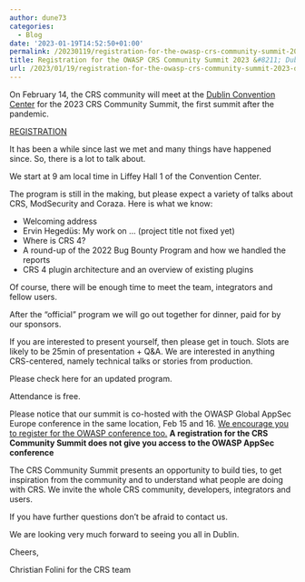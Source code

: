 ```yaml
---
author: dune73
categories:
  - Blog
date: '2023-01-19T14:52:50+01:00'
permalink: /20230119/registration-for-the-owasp-crs-community-summit-2023-dublin-feb-14/
title: Registration for the OWASP CRS Community Summit 2023 &#8211; Dublin, Feb 14
url: /2023/01/19/registration-for-the-owasp-crs-community-summit-2023-dublin-feb-14/
---
```



On February 14, the CRS community will meet at the [Dublin Convention Center](https://www.theccd.ie) for the 2023 CRS Community Summit, the first summit after the pandemic.

[REGISTRATION](https://pretix.eu/CoreRuleSet/summit-2023/)

It has been a while since last we met and many things have happened since. So, there is a lot to talk about.

We start at 9 am local time in Liffey Hall 1 of the Convention Center.  
  
The program is still in the making, but please expect a variety of talks about CRS, ModSecurity and Coraza. Here is what we know:

- Welcoming address
- Ervin Hegedüs: My work on ... (project title not fixed yet)
- Where is CRS 4?
- A round-up of the 2022 Bug Bounty Program and how we handled the reports
- CRS 4 plugin architecture and an overview of existing plugins

Of course, there will be enough time to meet the team, integrators and fellow users.

After the “official” program we will go out together for dinner, paid for by our sponsors.

If you are interested to present yourself, then please get in touch. Slots are likely to be 25min of presentation + Q&amp;A. We are interested in anything CRS-centered, namely technical talks or stories from production.

Please check here for an updated program.

Attendance is free.

Please notice that our summit is co-hosted with the OWASP Global AppSec Europe conference in the same location, Feb 15 and 16. [We encourage you to register for the OWASP conference too.](https://www.eventbrite.com/e/owasp-global-appsec-dublin-2023-tickets-428685398567) **A registration for the CRS Community Summit does not give you access to the OWASP AppSec conference**

The CRS Community Summit presents an opportunity to build ties, to get inspiration from the community and to understand what people are doing with CRS. We invite the whole CRS community, developers, integrators and users.

If you have further questions don’t be afraid to contact us.

We are looking very much forward to seeing you all in Dublin.

Cheers,

Christian Folini for the CRS team
